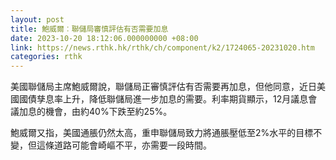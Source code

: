 ```yaml
---
layout: post
title: 鮑威爾︰聯儲局審慎評估有否需要加息
date: 2023-10-20 18:12:06.000000000 +08:00
link: https://news.rthk.hk/rthk/ch/component/k2/1724065-20231020.htm
categories: rthk
---
```


美國聯儲局主席鮑威爾說，聯儲局正審慎評估有否需要再加息，但他同意，近日美國國債孳息率上升，降低聯儲局進一步加息的需要。利率期貨顯示，12月議息會議加息的機會，由約40%下跌至約25%。

鮑威爾又指，美國通脹仍然太高，重申聯儲局致力將通脹壓低至2%水平的目標不變，但這條道路可能會崎嶇不平，亦需要一段時間。
